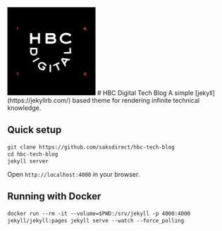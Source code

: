 <img src="img/hbc-digital-logo-with-background.png" alt="logo" width="200" height="200">
# HBC Digital Tech Blog
A simple [jekyll](https://jekyllrb.com/) based theme for rendering infinite technical knowledge.

## Quick setup

```
git clone https://github.com/saksdirect/hbc-tech-blog
cd hbc-tech-blog
jekyll server
```

Open `http://localhost:4000` in your browser.

## Running with Docker

```
docker run --rm -it --volume=$PWD:/srv/jekyll -p 4000:4000 jekyll/jekyll:pages jekyll serve --watch --force_polling
```